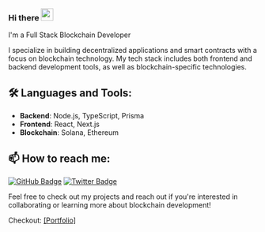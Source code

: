 ### Hi there <img src="https://media.giphy.com/media/hvRJCLFzcasrR4ia7z/giphy.gif" width="25px" height="25px">

I'm a Full Stack Blockchain Developer

I specialize in building decentralized applications and smart contracts with a focus on blockchain technology. My tech stack includes both frontend and backend development tools, as well as blockchain-specific technologies.

## 🛠️ Languages and Tools:

- **Backend**: Node.js, TypeScript, Prisma
- **Frontend**: React, Next.js
- **Blockchain**: Solana, Ethereum

## 📫 How to reach me:

[![GitHub Badge](https://img.shields.io/badge/GitHub-KrishAnand-181717?style=for-the-badge&logo=github)](https://github.com/Official-Krish)
[![Twitter Badge](https://img.shields.io/badge/Twitter-@KrishAnand-1DA1F2?style=for-the-badge&logo=twitter)](https://x.com/KrishAnand0103)

Feel free to check out my projects and reach out if you're interested in collaborating or learning more about blockchain development!

Checkout: [[Portfolio]](https://krishdev.xyz)

